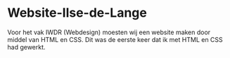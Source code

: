 # Website-Ilse-de-Lange
Voor het vak IWDR (Webdesign) moesten wij een website maken door middel van HTML en CSS. 
Dit was de eerste keer dat ik met HTML en CSS had gewerkt. 
